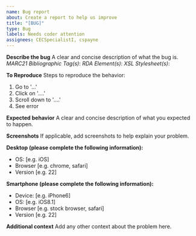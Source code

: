 ```yaml
---
name: Bug report
about: Create a report to help us improve
title: "[BUG]"
type: Bug
labels: Needs coder attention
assignees: CECSpecialistI, cspayne
---
```


**Describe the bug**
A clear and concise description of what the bug is.
_MARC21 Bibliographic Tag(s)_:
_RDA Element(s)_:
_XSL Stylesheet(s)_:

**To Reproduce**
Steps to reproduce the behavior:
1. Go to '...'
2. Click on '....'
3. Scroll down to '....'
4. See error

**Expected behavior**
A clear and concise description of what you expected to happen.

**Screenshots**
If applicable, add screenshots to help explain your problem.

**Desktop (please complete the following information):**
 - OS: [e.g. iOS]
 - Browser [e.g. chrome, safari]
 - Version [e.g. 22]

**Smartphone (please complete the following information):**
 - Device: [e.g. iPhone6]
 - OS: [e.g. iOS8.1]
 - Browser [e.g. stock browser, safari]
 - Version [e.g. 22]

**Additional context**
Add any other context about the problem here.
